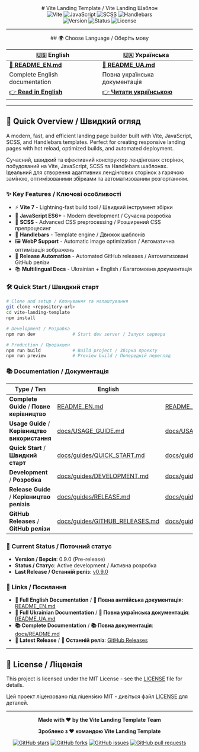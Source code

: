 <div align="center">
  # Vite Landing Template / Vite Landing Шаблон
</div>

<div align="center">
  <img src="https://img.shields.io/badge/Vite-646CFF?style=for-the-badge&logo=vite&logoColor=white" alt="Vite">
  <img src="https://img.shields.io/badge/JavaScript-F7DF1E?style=for-the-badge&logo=javascript&logoColor=black" alt="JavaScript">
  <img src="https://img.shields.io/badge/SCSS-CC6699?style=for-the-badge&logo=sass&logoColor=white" alt="SCSS">
  <img src="https://img.shields.io/badge/Handlebars-F0772B?style=for-the-badge&logo=handlebarsdotjs&logoColor=white" alt="Handlebars">
</div>

<div align="center">
  <img src="https://img.shields.io/badge/Version-0.9.0-blue?style=for-the-badge" alt="Version">
  <img src="https://img.shields.io/badge/Status-Pre--release-orange?style=for-the-badge" alt="Status">
  <img src="https://img.shields.io/badge/License-MIT-green?style=for-the-badge" alt="License">
</div>

---
<div align="center">
  ## 🌍 Choose Language / Оберіть мову
</div>

<div align="center">

| 🇺🇸 English                             | 🇺🇦 Українська                             |
| -------------------------------------- | ----------------------------------------- |
| [📖 **README_EN.md**](README_EN.md)    | [📖 **README_UA.md**](README_UA.md)       |
| Complete English documentation         | Повна українська документація             |
| [👉 **Read in English**](README_EN.md) | [👉 **Читати українською**](README_UA.md) |

</div>

---

## 🚀 Quick Overview / Швидкий огляд

A modern, fast, and efficient landing page builder built with Vite, JavaScript, SCSS, and Handlebars templates. Perfect for creating responsive landing pages with hot reload, optimized builds, and automated deployment.

Сучасний, швидкий та ефективний конструктор лендінгових сторінок, побудований на Vite, JavaScript, SCSS та Handlebars шаблонах. Ідеальний для створення адаптивних лендінгових сторінок з гарячою заміною, оптимізованими збірками та автоматизованим розгортанням.

### ✨ Key Features / Ключові особливості

- ⚡ **Vite 7** - Lightning-fast build tool / Швидкий інструмент збірки
- 📝 **JavaScript ES6+** - Modern development / Сучасна розробка
- 🎨 **SCSS** - Advanced CSS preprocessing / Розширений CSS препроцесинг
- 📄 **Handlebars** - Template engine / Движок шаблонів
- 🖼️ **WebP Support** - Automatic image optimization / Автоматична оптимізація зображень
- 🔄 **Release Automation** - Automated GitHub releases / Автоматизовані GitHub релізи
- 📚 **Multilingual Docs** - Ukrainian + English / Багатомовна документація

### 🛠️ Quick Start / Швидкий старт

```bash
# Clone and setup / Клонування та налаштування
git clone <repository-url>
cd vite-landing-template
npm install

# Development / Розробка
npm run dev              # Start dev server / Запуск сервера

# Production / Продакшен
npm run build            # Build project / Збірка проекту
npm run preview          # Preview build / Попередній перегляд
```

### 📚 Documentation / Документація

| Type / Тип                                     | English                                                          | Українська                                                       |
| ---------------------------------------------- | ---------------------------------------------------------------- | ---------------------------------------------------------------- |
| **Complete Guide** / **Повне керівництво**     | [README_EN.md](README_EN.md)                                     | [README_UA.md](README_UA.md)                                     |
| **Usage Guide** / **Керівництво використання** | [docs/USAGE_GUIDE.md](docs/USAGE_GUIDE.md)                       | [docs/USAGE_GUIDE.md](docs/USAGE_GUIDE.md)                       |
| **Quick Start** / **Швидкий старт**            | [docs/guides/QUICK_START.md](docs/guides/QUICK_START.md)         | [docs/guides/QUICK_START.md](docs/guides/QUICK_START.md)         |
| **Development** / **Розробка**                 | [docs/guides/DEVELOPMENT.md](docs/guides/DEVELOPMENT.md)         | [docs/guides/DEVELOPMENT.md](docs/guides/DEVELOPMENT.md)         |
| **Release Guide** / **Керівництво релізів**    | [docs/guides/RELEASE.md](docs/guides/RELEASE.md)                 | [docs/guides/RELEASE.md](docs/guides/RELEASE.md)                 |
| **GitHub Releases** / **GitHub релізи**        | [docs/guides/GITHUB_RELEASES.md](docs/guides/GITHUB_RELEASES.md) | [docs/guides/GITHUB_RELEASES.md](docs/guides/GITHUB_RELEASES.md) |

### 🎯 Current Status / Поточний статус

- **Version / Версія**: 0.9.0 (Pre-release)
- **Status / Статус**: Active development / Активна розробка
- **Last Release / Останній реліз**: [v0.9.0](https://github.com/Boskolife/vite-landing-template/releases/tag/v0.9.0)

### 🔗 Links / Посилання

- **📖 Full English Documentation** / **📖 Повна англійська документація**: [README_EN.md](README_EN.md)
- **📖 Full Ukrainian Documentation** / **📖 Повна українська документація**: [README_UA.md](README_UA.md)
- **📚 Complete Documentation** / **📚 Повна документація**: [docs/README.md](docs/README.md)
- **🚀 Latest Release** / **🚀 Останній реліз**: [GitHub Releases](https://github.com/Boskolife/vite-landing-template/releases)

---

## 📄 License / Ліцензія

This project is licensed under the MIT License - see the [LICENSE](LICENSE) file for details.

Цей проект ліцензовано під ліцензією MIT - дивіться файл [LICENSE](LICENSE) для деталей.

---

<div align="center">
  <p><strong>Made with ❤️ by the Vite Landing Template Team</strong></p>
  <p><strong>Зроблено з ❤️ командою Vite Landing Template</strong></p>
  
  [![GitHub stars](https://img.shields.io/github/stars/Boskolife/vite-landing-template?style=social)](https://github.com/Boskolife/vite-landing-template)
  [![GitHub forks](https://img.shields.io/github/forks/Boskolife/vite-landing-template?style=social)](https://github.com/Boskolife/vite-landing-template/fork)
  [![GitHub issues](https://img.shields.io/github/issues/Boskolife/vite-landing-template)](https://github.com/Boskolife/vite-landing-template/issues)
  [![GitHub pull requests](https://img.shields.io/github/issues-pr/Boskolife/vite-landing-template)](https://github.com/Boskolife/vite-landing-template/pulls)
</div>
